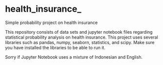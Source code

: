 # health_insurance_
Simple probability project on health insurance

This repository consists of data sets and jupyter notebook files regarding statistical probability analysis on health insurance.
This project uses several libraries such as pandas, numpy, seaborn, statistics, and scipy. 
Make sure you have installed the libraries to be able to run it.

Sorry if Jupyter Notebook uses a mixture of Indonesian and English.
